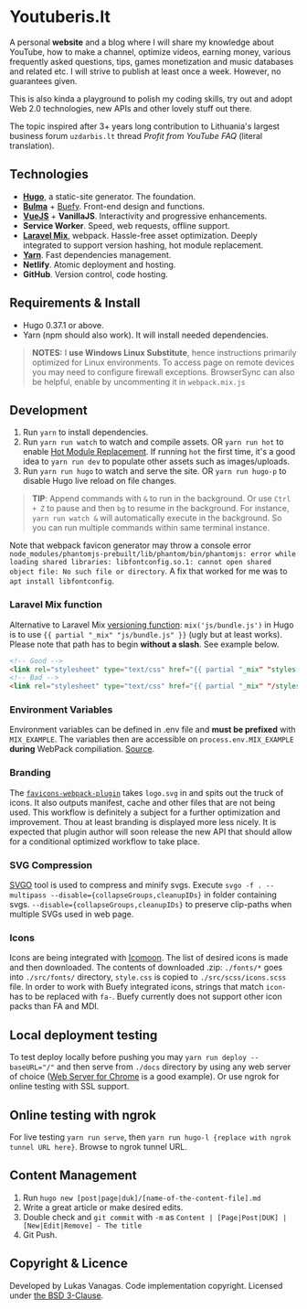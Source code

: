 # Youtuberis.lt

A personal **website** and a blog where I will share my knowledge about YouTube, how to make a channel, optimize videos, earning money, various frequently asked questions, tips, games monetization and music databases and related etc. I will strive to publish at least once a week. However, no guarantees given.

This is also kinda a playground to polish my coding skills, try out and adopt Web 2.0 technologies, new APIs and other lovely stuff out there.

The topic inspired after 3+ years long contribution to Lithuania's largest business forum `uzdarbis.lt` thread _Profit from YouTube FAQ_ (literal translation).

## Technologies

- **[Hugo](https://github.com/gohugoio/hugo)**, a static-site generator. The foundation.
- **[Bulma](https://github.com/jgthms/bulma)** + [Buefy](https://github.com/buefy/buefy). Front-end design and functions.
- **[VueJS](https://github.com/vuejs/vue)** + **VanillaJS**. Interactivity and progressive enhancements.
- **Service Worker**. Speed, web requests, offline support.
- **[Laravel Mix](https://github.com/JeffreyWay/laravel-mix)**, webpack. Hassle-free asset optimization. Deeply integrated to support version hashing, hot module replacement.
- **[Yarn](https://github.com/yarnpkg/yarn)**. Fast dependencies management.
- **Netlify**. Atomic deployment and hosting.
- **GitHub**. Version control, code hosting.

## Requirements & Install

- Hugo 0.37.1 or above.
- Yarn (npm should also work). It will install needed dependencies.

> **NOTES:** I **use Windows Linux Substitute**, hence instructions primarily optimized for Linux environments. To access page on remote devices you may need to configure firewall exceptions. BrowserSync can also be helpful, enable by uncommenting it in `webpack.mix.js`

## Development

1. Run `yarn` to install dependencies.
2. Run `yarn run watch` to watch and compile assets. OR `yarn run hot` to enable [Hot Module Replacement](https://github.com/JeffreyWay/laravel-mix/blob/master/docs/hot-module-replacement.md). If running `hot` the first time, it's a good idea to `yarn run dev` to populate other assets such as images/uploads.
3. Run `yarn run hugo` to watch and serve the site. OR `yarn run hugo-p` to disable Hugo live reload on file changes.

> **TIP**: Append commands with `&` to run in the background. Or use `Ctrl + Z` to pause and then `bg` to resume in the background. For instance, `yarn run watch &` will automatically execute in the background. So you can run multiple commands within same terminal instance.

Note that webpack favicon generator may throw a console error `node_modules/phantomjs-prebuilt/lib/phantom/bin/phantomjs: error while loading shared libraries: libfontconfig.so.1: cannot open shared object file: No such file or directory`. A fix that worked for me was to `apt install libfontconfig`.

### Laravel Mix function

Alternative to Laravel Mix [versioning function](https://laravel.com/docs/5.6/mix#versioning-and-cache-busting): `mix('js/bundle.js')` in Hugo is to use `{{ partial "_mix" "js/bundle.js" }}` (ugly but at least works). Please note that path has to begin **without a slash**. See example below.

``` html
<!-- Good -->
<link rel="stylesheet" type="text/css" href="{{ partial "_mix" "styles.css" }}">
<!-- Bad -->
<link rel="stylesheet" type="text/css" href="{{ partial "_mix" "/styles.css" }}">
```

### Environment Variables

Environment variables can be defined in .env file and **must be prefixed** with `MIX_EXAMPLE`. The variables then are accessible on `process.env.MIX_EXAMPLE` **during** WebPack compiliation. [Source](https://laravel.com/docs/5.6/mix#environment-variables).

### Branding

The [`favicons-webpack-plugin`](https://github.com/jantimon/favicons-webpack-plugin) takes `logo.svg` in and spits out the truck of icons. It also outputs manifest, cache and other files that are not being used. This workflow is definitely a subject for a further optimization and improvement. Thou at least branding is displayed more less nicely. It is expected that plugin author will soon release the new API that should allow for a conditional optimized workflow to take place.

### SVG Compression

[SVGO](https://github.com/svg/svgo) tool is used to compress and minify svgs. Execute `svgo -f . --multipass --disable={collapseGroups,cleanupIDs}` in folder containing svgs. `--disable={collapseGroups,cleanupIDs}` to preserve clip-paths when multiple SVGs used in web page.

### Icons

Icons are being integrated with [Icomoon](https://icomoon.io/app/). The list of desired icons is made and then downloaded. The contents of downloaded .zip: `./fonts/*` goes into `./src/fonts/` directory, `style.css` is copied to `./src/scss/icons.scss` file. In order to work with Buefy integrated icons, strings that match `icon-` has to be replaced with `fa-`. Buefy currently does not support other icon packs than FA and MDI.

## Local deployment testing

To test deploy locally before pushing you may `yarn run deploy --baseURL="/"` and then serve from `./docs` directory by using any web server of choice ([Web Server for Chrome](https://chrome.google.com/webstore/detail/web-server-for-chrome/ofhbbkphhbklhfoeikjpcbhemlocgigb?hl=en) is a good example). Or use ngrok for online testing with SSL support.

## Online testing with ngrok

For live testing `yarn run serve`, then `yarn run hugo-l {replace with ngrok tunnel URL here}`. Browse to ngrok tunnel URL.

## Content Management

1. Run `hugo new [post|page|duk]/[name-of-the-content-file].md`
2. Write a great article or make desired edits.
3. Double check and `git commit` with `-m` as `Content | [Page|Post|DUK] | [New|Edit|Remove] - The title`
4. Git Push.

## Copyright & Licence

Developed by Lukas Vanagas. Code implementation copyright. Licensed under [the BSD 3-Clause](LICENSE.md).